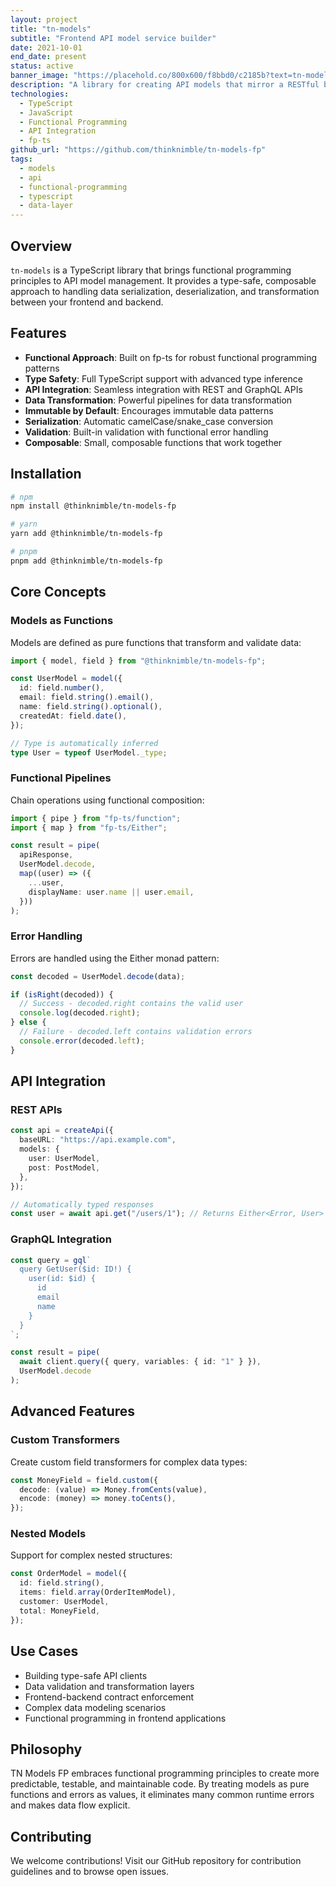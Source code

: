 ```yaml
---
layout: project
title: "tn-models"
subtitle: "Frontend API model service builder"
date: 2021-10-01
end_date: present
status: active
banner_image: "https://placehold.co/800x600/f8bbd0/c2185b?text=tn-models"
description: "A library for creating API models that mirror a RESTful backend. Handles serialization, and data transformation with type safety."
technologies:
  - TypeScript
  - JavaScript
  - Functional Programming
  - API Integration
  - fp-ts
github_url: "https://github.com/thinknimble/tn-models-fp"
tags:
  - models
  - api
  - functional-programming
  - typescript
  - data-layer
---
```


## Overview

`tn-models` is a TypeScript library that brings functional programming principles to API model management. It provides a type-safe, composable approach to handling data serialization, deserialization, and transformation between your frontend and backend.

## Features

- **Functional Approach**: Built on fp-ts for robust functional programming patterns
- **Type Safety**: Full TypeScript support with advanced type inference
- **API Integration**: Seamless integration with REST and GraphQL APIs
- **Data Transformation**: Powerful pipelines for data transformation
- **Immutable by Default**: Encourages immutable data patterns
- **Serialization**: Automatic camelCase/snake_case conversion
- **Validation**: Built-in validation with functional error handling
- **Composable**: Small, composable functions that work together

## Installation

```bash
# npm
npm install @thinknimble/tn-models-fp

# yarn
yarn add @thinknimble/tn-models-fp

# pnpm
pnpm add @thinknimble/tn-models-fp
```

## Core Concepts

### Models as Functions

Models are defined as pure functions that transform and validate data:

```typescript
import { model, field } from "@thinknimble/tn-models-fp";

const UserModel = model({
  id: field.number(),
  email: field.string().email(),
  name: field.string().optional(),
  createdAt: field.date(),
});

// Type is automatically inferred
type User = typeof UserModel._type;
```

### Functional Pipelines

Chain operations using functional composition:

```typescript
import { pipe } from "fp-ts/function";
import { map } from "fp-ts/Either";

const result = pipe(
  apiResponse,
  UserModel.decode,
  map((user) => ({
    ...user,
    displayName: user.name || user.email,
  }))
);
```

### Error Handling

Errors are handled using the Either monad pattern:

```typescript
const decoded = UserModel.decode(data);

if (isRight(decoded)) {
  // Success - decoded.right contains the valid user
  console.log(decoded.right);
} else {
  // Failure - decoded.left contains validation errors
  console.error(decoded.left);
}
```

## API Integration

### REST APIs

```typescript
const api = createApi({
  baseURL: "https://api.example.com",
  models: {
    user: UserModel,
    post: PostModel,
  },
});

// Automatically typed responses
const user = await api.get("/users/1"); // Returns Either<Error, User>
```

### GraphQL Integration

```typescript
const query = gql`
  query GetUser($id: ID!) {
    user(id: $id) {
      id
      email
      name
    }
  }
`;

const result = pipe(
  await client.query({ query, variables: { id: "1" } }),
  UserModel.decode
);
```

## Advanced Features

### Custom Transformers

Create custom field transformers for complex data types:

```typescript
const MoneyField = field.custom({
  decode: (value) => Money.fromCents(value),
  encode: (money) => money.toCents(),
});
```

### Nested Models

Support for complex nested structures:

```typescript
const OrderModel = model({
  id: field.string(),
  items: field.array(OrderItemModel),
  customer: UserModel,
  total: MoneyField,
});
```

## Use Cases

- Building type-safe API clients
- Data validation and transformation layers
- Frontend-backend contract enforcement
- Complex data modeling scenarios
- Functional programming in frontend applications

## Philosophy

TN Models FP embraces functional programming principles to create more predictable, testable, and maintainable code. By treating models as pure functions and errors as values, it eliminates many common runtime errors and makes data flow explicit.

## Contributing

We welcome contributions! Visit our GitHub repository for contribution guidelines and to browse open issues.
